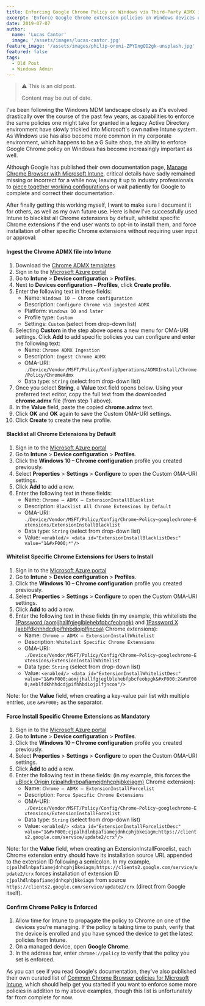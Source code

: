 ```yaml
---
title: Enforcing Google Chrome Policy on Windows via Third-Party ADMX in Intune
excerpt: 'Enforce Google Chrome extension policies on Windows devices using third-party ADMX files in Microsoft Intune.'
date: 2019-07-07
author:
  name: 'Lucas Cantor'
  image: '/assets/images/lucas-cantor.jpg'
feature_image: '/assets/images/philip-oroni-ZPYDngQD2gk-unsplash.jpg'
featured: false
tags:
  - Old Post
  - Windows Admin
---
```


> ⚠️ This is an old post.
>
> Content may be out of date.

I've been following the Windows MDM landscape closely as it's evolved drastically over the course of the past few years, as capabilities to enforce the same policies one might take for granted in a legacy Active Directory environment have slowly trickled into Microsoft's own native Intune system. As Windows use has also become more common in my corporate environment, which happens to be a G Suite shop, the ability to enforce Google Chrome policy on Windows has become increasingly important as well.

Although Google has published their own documentation page, [Manage Chrome Browser with Microsoft Intune](https://support.google.com/chrome/a/answer/9102677), critical details have sadly remained missing or incorrect for a while now, leaving it up to industry professionals to [piece together working configurations](https://www.petervanderwoude.nl/post/deep-dive-ingesting-third-party-admx-files/comment-page-2/#comment-78469) or wait patiently for Google to complete and correct their documentation.

After finally getting this working myself, I want to make sure I document it for others, as well as my own future use. Here is how I've successfully used Intune to blacklist all Chrome extensions by default, whitelist specific Chrome extensions if the end user wants to opt-in to install them, and force installation of other specific Chrome extensions without requiring user input or approval:

#### Ingest the Chrome ADMX file into Intune

1. Download the [Chrome ADMX templates](https://enterprise.google.com/chrome/chrome-browser/#download)
2. Sign in to the [Microsoft Azure portal](https://portal.azure.com/)
3. Go to **Intune** > **Device configuration** > **Profiles**.
4. Next to **Devices configuration – Profiles**, click **Create profile**.
5. Enter the following text in these fields:
   - Name: `Windows 10 – Chrome configuration`
   - Description: `Configure Chrome via ingested ADMX`
   - Platform: `Windows 10 and later`
   - Profile type: `Custom`
   - Settings: `Custom` (select from drop-down list)
6. Selecting **Custom** in the step above opens a new menu for OMA-URI settings. Click **Add** to add specific policies you can configure and enter the following text:
   - Name: `Chrome ADMX Ingestion`
   - Description: `Ingest Chrome ADMX`
   - OMA-URI: `./Device/Vendor/MSFT/Policy/ConfigOperations/ADMXInstall/Chrome/Policy/ChromeAdmx`
   - Data type: `String` (select from drop-down list)
7. Once you select **String**, a **Value** text field opens below. Using your preferred text editor, copy the full text from the downloaded **chrome.admx** file (from step 1 above).
8. In the **Value** field, paste the copied **chrome.admx** text.
9. Click **OK** and **OK** again to save the Custom OMA-URI settings.
10. Click **Create** to create the new profile.

#### Blacklist all Chrome Extensions by Default

1. Sign in to the [Microsoft Azure portal](https://portal.azure.com/)
2. Go to **Intune** > **Device configuration** > **Profiles**.
3. Click the **Windows 10 – Chrome configuration** profile you created previously.
4. Select **Properties** > **Settings** > **Configure** to open the Custom OMA-URI settings.
5. Click **Add** to add a row.
6. Enter the following text in these fields:
   - Name: `Chrome – ADMX – ExtensionInstallBlacklist`
   - Description: `Blacklist All Chrome Extensions by Default`
   - OMA-URI: `./Device/Vendor/MSFT/Policy/Config/Chrome~Policy~googlechrome~Extensions/ExtensionInstallBlacklist`
   - Data type: `String` (select from drop-down list)
   - Value: `<enabled/> <data id="ExtensionInstallBlacklistDesc" value="1&#xF000;*"/>`

#### Whitelist Specific Chrome Extensions for Users to Install

1. Sign in to the [Microsoft Azure portal](https://portal.azure.com/)
2. Go to **Intune** > **Device configuration** > **Profiles**.
3. Click the **Windows 10 – Chrome configuration** profile you created previously.
4. Select **Properties** > **Settings** > **Configure** to open the Custom OMA-URI settings.
5. Click **Add** to add a row.
6. Enter the following text in these fields (in my example, this whitelists the [1Password (aomjjhallfgjeglblehebfpbcfeobpgk)](https://chrome.google.com/webstore/detail/1password-extension-deskt/aomjjhallfgjeglblehebfpbcfeobpgk) and [1Password X (aeblfdkhhhdcdjpifhhbdiojplfjncoa)](https://chrome.google.com/webstore/detail/1password-x-%E2%80%93-password-ma/aeblfdkhhhdcdjpifhhbdiojplfjncoa) Chrome extensions):
   - Name: `Chrome – ADMX – ExtensionInstallWhitelist`
   - Description: `Whitelist Specific Chrome Extensions`
   - OMA-URI: `./Device/Vendor/MSFT/Policy/Config/Chrome~Policy~googlechrome~Extensions/ExtensionInstallWhitelist`
   - Data type: `String` (select from drop-down list)
   - Value: `<enabled/> <data id="ExtensionInstallWhitelistDesc" value="1&#xF000;aomjjhallfgjeglblehebfpbcfeobpgk&#xF000;2&#xF000;aeblfdkhhhdcdjpifhhbdiojplfjncoa"/>`

Note: for the **Value** field, when creating a key-value pair list with multiple entries, use `&#xF000;` as the separator.

#### Force Install Specific Chrome Extensions as Mandatory

1. Sign in to the [Microsoft Azure portal](https://portal.azure.com/)
2. Go to **Intune** > **Device configuration** > **Profiles**.
3. Click the **Windows 10 – Chrome configuration** profile you created previously.
4. Select **Properties** > **Settings** > **Configure** to open the Custom OMA-URI settings.
5. Click **Add** to add a row.
6. Enter the following text in these fields: (in my example, this forces the [uBlock Origin (cjpalhdlnbpafiamejdnhcphjbkeiagm)](https://chrome.google.com/webstore/detail/ublock-origin/cjpalhdlnbpafiamejdnhcphjbkeiagm) Chrome extension):
   - Name: `Chrome – ADMX – ExtensionInstallForcelist`
   - Description: `Force Specific Chrome Extensions`
   - OMA-URI: `./Device/Vendor/MSFT/Policy/Config/Chrome~Policy~googlechrome~Extensions/ExtensionInstallForcelist`
   - Data type: `String` (select from drop-down list)
   - Value: `<enabled/> <data id="ExtensionInstallForcelistDesc" value="1&#xF000;cjpalhdlnbpafiamejdnhcphjbkeiagm;https://clients2.google.com/service/update2/crx"/>`

Note: for the **Value** field, when creating an ExtensionInstallForcelist, each Chrome extension entry should have its installation source URL appended to the extension ID following a semicolon. In my example, `cjpalhdlnbpafiamejdnhcphjbkeiagm;https://clients2.google.com/service/update2/crx` forces installation of extension ID `cjpalhdlnbpafiamejdnhcphjbkeiagm` from source `https://clients2.google.com/service/update2/crx` (direct from Google itself).

#### Confirm Chrome Policy is Enforced

1. Allow time for Intune to propagate the policy to Chrome on one of the devices you’re managing. If the policy is taking time to push, verify that the device is enrolled and you have synced the device to get the latest policies from Intune.
2. On a managed device, open **Google Chrome**.
3. In the address bar, enter `chrome://policy` to verify that the policy you set is enforced.

As you can see if you read Google's documentation, they've also published their own curated list of [Common Chrome Browser policies for Microsoft Intune](https://docs.google.com/spreadsheets/d/1d62txalah9kyEoJPK5hDS2Lo6cwHX7oPVQrm8ROfNHg/edit#gid=0), which should help get you started if you want to enforce some more policies in addition to my above examples, though this list is unfortunately far from complete for now.
